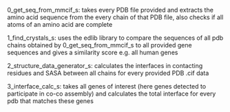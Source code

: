0_get_seq_from_mmcif_s: takes every PDB file provided and extracts the amino acid sequence from the every chain of that PDB file, also checks if all atoms of an amino acid are complete

1_find_crystals_s: uses the edlib library to compare the sequences of all pdb chains obtained by 0_get_seq_from_mmcif_s to all provided gene sequences and gives a similarity score e.g. all human genes

2_structure_data_generator_s: calculates the interfaces in contacting residues and SASA between all chains for every provided PDB .cif data

3_interface_calc_s: takes all genes of interest (here genes detected to participate in co-co assembly) and calculates the total interface for every pdb that matches these genes
